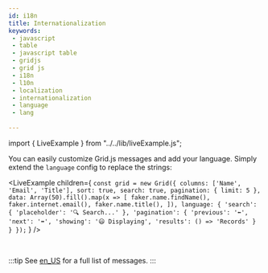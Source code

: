 ```yaml
---
id: i18n
title: Internationalization
keywords:
 - javascript
 - table
 - javascript table
 - gridjs
 - grid js
 - i18n
 - l10n
 - localization
 - internationalization
 - language
 - lang
 
---
```


import { LiveExample } from "../../lib/liveExample.js";

You can easily customize Grid.js messages and add your language. Simply extend the `language` config to replace the strings:

<LiveExample children={
`
const grid = new Grid({
  columns: ['Name', 'Email', 'Title'],
  sort: true,
  search: true,
  pagination: {
    limit: 5
  },
  data: Array(50).fill().map(x => [
    faker.name.findName(),
    faker.internet.email(),
    faker.name.title(),
  ]),
  language: {
    'search': {
      'placeholder': '🔍 Search...'
    },
    'pagination': {
      'previous': '⬅️',
      'next': '➡️',
      'showing': '😃 Displaying',
      'results': () => 'Records'
    }
  }
});
`
} />

<br/>

:::tip
See [en_US](https://github.com/grid-js/gridjs/blob/master/src/i18n/en_US.ts) for a full list of messages.
:::

